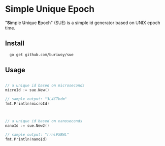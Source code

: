 # Simple Unique Epoch

"**S**imple **U**nique **E**poch" (SUE) is a simple id generator based on UNIX epoch time.

## Install

```bash
  go get github.com/buriwoy/sue
```

## Usage

```go

// a unique id based on microseconds
microId := sue.New()

// sample output: "3L4CTbdm"
fmt.Println(microId)



// a unique id based on nanoseconds
nanoId := sue.New2()

// sample output: "rrnlFXBWL"
fmt.Println(nanoId)

```
